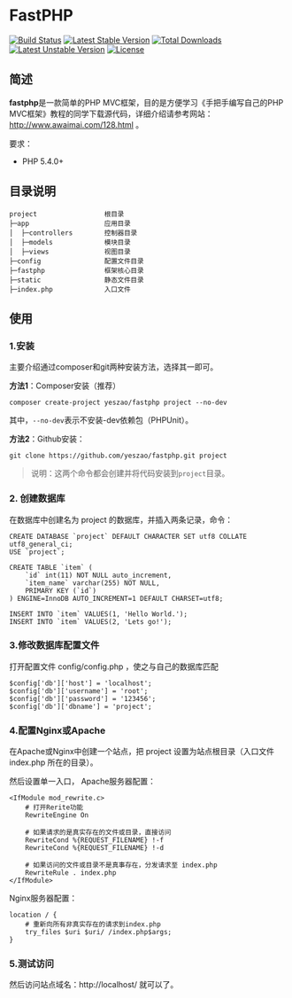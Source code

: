 # FastPHP

[![Build Status](https://travis-ci.org/yeszao/fastphp.svg?branch=master)](https://travis-ci.org/yeszao/fastphp)
[![Latest Stable Version](https://poser.pugx.org/yeszao/fastphp/v/stable)](https://packagist.org/packages/yeszao/fastphp)
[![Total Downloads](https://poser.pugx.org/yeszao/fastphp/downloads)](https://packagist.org/packages/yeszao/fastphp)
[![Latest Unstable Version](https://poser.pugx.org/yeszao/fastphp/v/unstable)](https://packagist.org/packages/yeszao/fastphp)
[![License](https://poser.pugx.org/yeszao/fastphp/license)](https://packagist.org/packages/yeszao/fastphp)

## 简述

**fastphp**是一款简单的PHP MVC框架，目的是方便学习《手把手编写自己的PHP MVC框架》教程的同学下载源代码，详细介绍请参考网站：http://www.awaimai.com/128.html 。

要求：

* PHP 5.4.0+

## 目录说明

```
project                 根目录
├─app                   应用目录
│  ├─controllers        控制器目录
│  ├─models             模块目录
│  ├─views              视图目录
├─config                配置文件目录
├─fastphp               框架核心目录
├─static                静态文件目录
├─index.php             入口文件
```

## 使用

### 1.安装
主要介绍通过composer和git两种安装方法，选择其一即可。

**方法1**：Composer安装（推荐）
```
composer create-project yeszao/fastphp project --no-dev
```
其中，`--no-dev`表示不安装-dev依赖包（PHPUnit）。

**方法2**：Github安装：
```
git clone https://github.com/yeszao/fastphp.git project
```
> 说明：这两个命令都会创建并将代码安装到`project`目录。

### 2. 创建数据库

在数据库中创建名为 project 的数据库，并插入两条记录，命令：

```
CREATE DATABASE `project` DEFAULT CHARACTER SET utf8 COLLATE utf8_general_ci;
USE `project`;

CREATE TABLE `item` (
    `id` int(11) NOT NULL auto_increment,
    `item_name` varchar(255) NOT NULL,
    PRIMARY KEY (`id`)
) ENGINE=InnoDB AUTO_INCREMENT=1 DEFAULT CHARSET=utf8;
 
INSERT INTO `item` VALUES(1, 'Hello World.');
INSERT INTO `item` VALUES(2, 'Lets go!');
```

### 3.修改数据库配置文件

打开配置文件 config/config.php ，使之与自己的数据库匹配

```
$config['db']['host'] = 'localhost';
$config['db']['username'] = 'root';
$config['db']['password'] = '123456';
$config['db']['dbname'] = 'project';
```

### 4.配置Nginx或Apache
在Apache或Nginx中创建一个站点，把 project 设置为站点根目录（入口文件 index.php 所在的目录）。

然后设置单一入口， Apache服务器配置：
```
<IfModule mod_rewrite.c>
    # 打开Rerite功能
    RewriteEngine On

    # 如果请求的是真实存在的文件或目录，直接访问
    RewriteCond %{REQUEST_FILENAME} !-f
    RewriteCond %{REQUEST_FILENAME} !-d

    # 如果访问的文件或目录不是真事存在，分发请求至 index.php
    RewriteRule . index.php
</IfModule>
```
Nginx服务器配置：
```
location / {
    # 重新向所有非真实存在的请求到index.php
    try_files $uri $uri/ /index.php$args;
}
```

### 5.测试访问

然后访问站点域名：http://localhost/ 就可以了。
